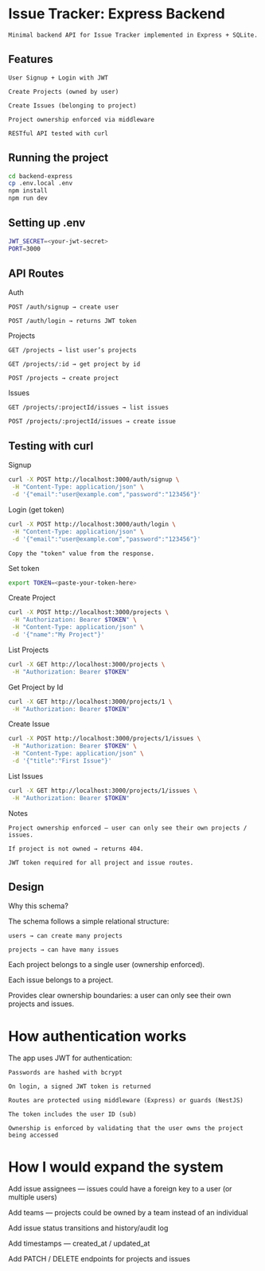 # Issue Tracker: Express Backend

    Minimal backend API for Issue Tracker implemented in Express + SQLite.

## Features

    User Signup + Login with JWT

    Create Projects (owned by user)

    Create Issues (belonging to project)

    Project ownership enforced via middleware

    RESTful API tested with curl

## Running the project

```bash
cd backend-express
cp .env.local .env
npm install
npm run dev
```

## Setting up .env

```bash
JWT_SECRET=<your-jwt-secret>
PORT=3000
```

## API Routes

Auth

    POST /auth/signup → create user

    POST /auth/login → returns JWT token

Projects

    GET /projects → list user’s projects

    GET /projects/:id → get project by id

    POST /projects → create project

Issues

    GET /projects/:projectId/issues → list issues

    POST /projects/:projectId/issues → create issue

## Testing with curl

Signup

```bash
curl -X POST http://localhost:3000/auth/signup \
 -H "Content-Type: application/json" \
 -d '{"email":"user@example.com","password":"123456"}'
```

Login (get token)

```bash
curl -X POST http://localhost:3000/auth/login \
 -H "Content-Type: application/json" \
 -d '{"email":"user@example.com","password":"123456"}'
```

    Copy the "token" value from the response.

Set token

```bash
export TOKEN=<paste-your-token-here>
```

Create Project

```bash
curl -X POST http://localhost:3000/projects \
 -H "Authorization: Bearer $TOKEN" \
 -H "Content-Type: application/json" \
 -d '{"name":"My Project"}'
```

List Projects

```bash
curl -X GET http://localhost:3000/projects \
 -H "Authorization: Bearer $TOKEN"
```

Get Project by Id

```bash
curl -X GET http://localhost:3000/projects/1 \
 -H "Authorization: Bearer $TOKEN"
```

Create Issue

```bash
curl -X POST http://localhost:3000/projects/1/issues \
 -H "Authorization: Bearer $TOKEN" \
 -H "Content-Type: application/json" \
 -d '{"title":"First Issue"}'
```

List Issues

```bash
curl -X GET http://localhost:3000/projects/1/issues \
 -H "Authorization: Bearer $TOKEN"
```

Notes

    Project ownership enforced — user can only see their own projects / issues.

    If project is not owned → returns 404.

    JWT token required for all project and issue routes.

## Design

Why this schema?

The schema follows a simple relational structure:

    users → can create many projects

    projects → can have many issues

Each project belongs to a single user (ownership enforced).

Each issue belongs to a project.

Provides clear ownership boundaries: a user can only see their own projects and issues.

# How authentication works

The app uses JWT for authentication:

    Passwords are hashed with bcrypt

    On login, a signed JWT token is returned

    Routes are protected using middleware (Express) or guards (NestJS)

    The token includes the user ID (sub)

    Ownership is enforced by validating that the user owns the project being accessed

# How I would expand the system

Add issue assignees — issues could have a foreign key to a user (or multiple users)

Add teams — projects could be owned by a team instead of an individual

Add issue status transitions and history/audit log

Add timestamps — created_at / updated_at

Add PATCH / DELETE endpoints for projects and issues
